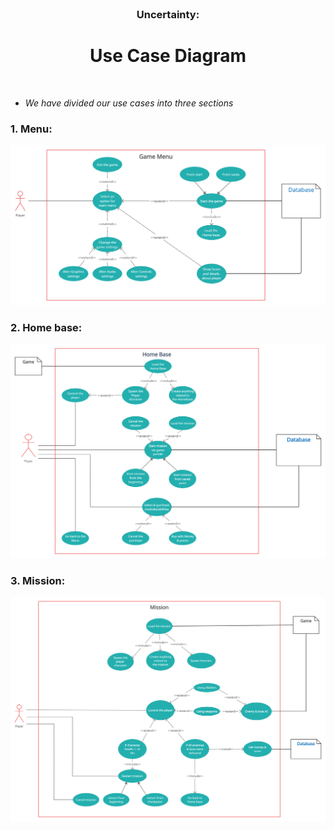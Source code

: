 <br />
<p align="center">
  
  <h3 align="center">Uncertainty:</h3>

  <h1 align="center"> Use Case Diagram </h1>
    
<p h2 align="center">
<br />
    
* *We have divided our use cases into three sections*

### 1. Menu:   
    
![Menu Diagram](Usecase_Diagram_pictures/Menu_UseCase.png)

### 2. Home base:  

![Homebase Diagram](Usecase_Diagram_pictures/HomeBase_UseCase.png)

### 3. Mission:   
![mission](Usecase_Diagram_pictures/Mission_UseCase.png)
